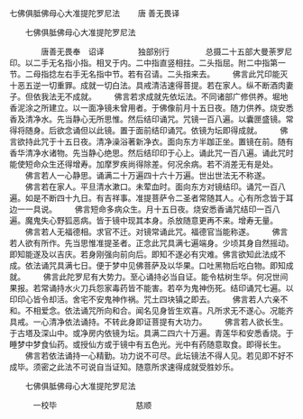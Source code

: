   七佛俱胝佛母心大准提陀罗尼法
　　唐 善无畏译




　　七佛俱胝佛母心大准提陀罗尼法

　　　　唐善无畏奉　诏译
　　　　独部别行
　　
　　总摄二十五部大曼荼罗尼印。以二手无名指小指。相叉于内。二中指直竖相拄。二头指屈。附二中指第一节。二母指捻左右手无名指中节。若有召请。二头指来去。
　　佛言此咒印能灭十恶五逆一切重罪。成就一切白法。具戒清洁速得菩提。若在家人。纵不断酒肉妻子。但依我法无不成就。
　　佛言若求成就先依坛法。不同诸部广修供养。堀地香泥涂之所建立。以一面净镜未曾用者。于佛像前月十五日夜。随力供养。烧安悉香及清净水。先当静心无所思惟。然后结印诵咒。咒镜一百八遍。以囊匣盛镜。常得将随身。后欲念诵但以此镜。置于面前结印诵咒。依镜为坛即得成就。
　　佛言欲持此咒于十五日夜。清净澡浴著新净衣。面向东方半跏正坐。置镜在前。随有香华清净水诸物。先当静心绝思。然后结印印于心上。诵此咒一百八遍。诵此咒时能使短命众生还得增寿。加摩罗疾尚得除差。何况余病。若不消差无有是处。
　　佛言若人一心静思。诵满二十万遍四十六十万遍。世出世法无不称遂。
　　佛言若在家人。平旦清水漱口。未荤血时。面向东方对镜结印。诵咒一百八遍。如是不断四十九日。有吉祥事。准提菩萨令二圣者常随其人。心有所念皆于耳边一一具说。
　　佛言短命多病众生。月十五日夜。烧安悉香诵咒结印一百八遍。魔鬼失心野狐恶病。皆于镜中现其本身。杀放随意更再不来。增寿无量。
　　佛言若人无福德相。求官不迁。对镜常诵此咒。福德官当能称遂。
　　佛言若人欲有所作。先当思惟准提圣者。正念此咒具满七遍端身。少顷其身自然摇动。即知能遂及以吉庆。若身刚强向前向后。即知不遂必有灾难。佛言欲知此法成不成。依法诵咒具满七日。便于梦中见佛菩萨及以华果。口吐黑物后吃白物。即知成就。
　　佛言此陀罗尼有大势力。至心诵持必当自证。能令枯树生华。何况世间果报。若常诵持水火刀兵怨家毒药皆不能害。若卒为鬼神伤死。结印诵咒七遍。以印印心皆令却活。舍宅不安鬼神作祸。咒土四块镇之即去。
　　佛言若人六亲不和。不相爱念。依法诵咒所向和合。闻名见身皆生欢喜。凡所求无不遂心。况能齐具戒。一心清净依法诵持。不转此身即证菩提有大功力。
　　佛言若人欲长生。于古塔及深山中。或净房内依镜为坛。具满二四六十万遍。青莲华和安悉香烧。于睡梦中梦食仙药。或授仙方或于镜中有五色光。光中有药随意取食。即得长生。
　　佛言若依法诵持一心精勤。功力说不可尽。此坛镜法不得人见。若见即不好不成毕。须密之此法不可说自当证知。随意所求速得成就受胜妙乐。

　　七佛俱胝佛母心大准提陀罗尼法

　　　一校毕　　　　　　　　　　慈顺

